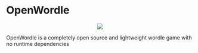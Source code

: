 # OpenWordle
<p align="center">
    <img src="https://jenkins.blek.codes/job/bWordle/badge/icon?style=plastic"></img>
</p>
OpenWordle is a completely open source and lightweight wordle game with no runtime dependencies

